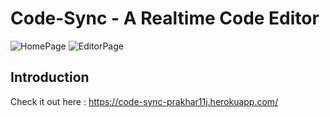 # Code-Sync - A Realtime Code Editor

![HomePage](https://i.ibb.co/7zNxTXG/Screenshot-101.png)
![EditorPage](https://i.ibb.co/n1sq162/Screenshot-99.png)

## Introduction

Check it out here : https://code-sync-prakhar11j.herokuapp.com/
